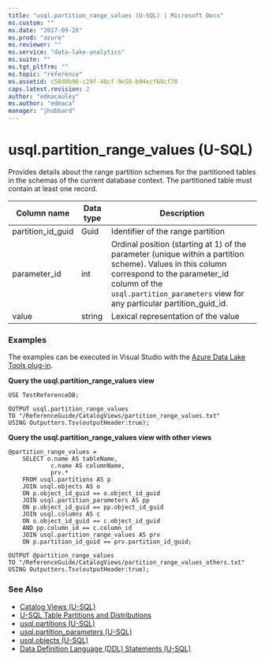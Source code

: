 ```yaml
---
title: "usql.partition_range_values (U-SQL) | Microsoft Docs"
ms.custom: ""
ms.date: "2017-09-26"
ms.prod: "azure"
ms.reviewer: ""
ms.service: "data-lake-analytics"
ms.suite: ""
ms.tgt_pltfrm: ""
ms.topic: "reference"
ms.assetid: c58d8b96-c29f-40cf-9e58-b94ecf69cf70
caps.latest.revision: 2
author: "edmacauley"
ms.author: "edmaca"
manager: "jhubbard"
---
```

# usql.partition_range_values (U-SQL)
Provides details about the range partition schemes for the partitioned tables in the schemas of the current database context. The partitioned table must contain at least one record.

Column name  |Data type  |Description  
---------|---------|---------
partition_id_guid     |Guid         |Identifier of the range partition         
parameter_id     |int         |Ordinal position (starting at 1) of the parameter (unique within a partition scheme). Values in this column correspond to the parameter_id column of the `usql.partition_parameters` view for any particular partition_guid_id.         
value     |string         |Lexical representation of the value         


### Examples
The examples can be executed in Visual Studio with the [Azure Data Lake Tools plug-in](https://www.microsoft.com/download/details.aspx?id=49504). 

**Query the usql.partition_range_values view**
```
USE TestReferenceDB;

OUTPUT usql.partition_range_values
TO "/ReferenceGuide/CatalogViews/partition_range_values.txt"
USING Outputters.Tsv(outputHeader:true);
```

**Query the usql.partition_range_values view with other views**
```
@partition_range_values =
    SELECT o.name AS tableName,
            c.name AS columnName,
            prv.*
    FROM usql.partitions AS p
    JOIN usql.objects AS o
    ON p.object_id_guid == o.object_id_guid
    JOIN usql.partition_parameters AS pp
    ON p.object_id_guid == pp.object_id_guid
    JOIN usql.columns AS c
    ON o.object_id_guid == c.object_id_guid
    AND pp.column_id == c.column_id
    JOIN usql.partition_range_values AS prv
    ON p.partition_id_guid == prv.partition_id_guid;

OUTPUT @partition_range_values
TO "/ReferenceGuide/CatalogViews/partition_range_values_others.txt"
USING Outputters.Tsv(outputHeader:true);  
```


### See Also
* [Catalog Views (U-SQL)](../USQL/catalog-views-u-sql.md)
* [U-SQL Table Partitions and Distributions](../USQL/create-table-u-sql-creating-a-table-with-schema.md#partitioning)
* [usql.partitions (U-SQL)](../USQL/usql-partitions-u-sql.md)
* [usql.partition_parameters (U-SQL)](../USQL/usql-partition-parameters-u-sql.md)
* [usql.objects (U-SQL)](../USQL/usql-objects-u-sql.md)
* [Data Definition Language (DDL) Statements (U-SQL)](../USQL/data-definition-language-ddl-statements-u-sql.md)



